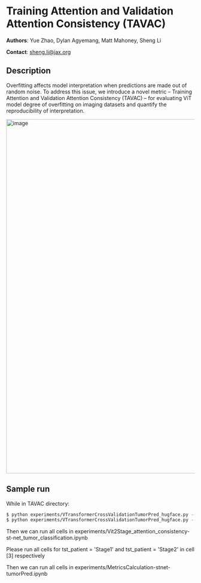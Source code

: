 # **Training Attention and Validation Attention Consistency (TAVAC)**

**Authors**: Yue Zhao, Dylan Agyemang, Matt Mahoney, Sheng Li


  **Contact**: sheng.li@jax.org


## Description 
Overfitting affects model interpretation when predictions are made out of random noise. To address this issue, we introduce a novel metric – Training Attention and Validation Attention Consistency (TAVAC) – for evaluating ViT model degree of overfitting on imaging datasets and quantify the reproducibility of interpretation.

<img width="946" alt="image" src="https://github.com/LabShengLi/TAVAC/assets/8755378/fe2aa47a-be5b-4796-bc5c-cd12cac0a967">

## Sample run

While in TAVAC directory:

```sh
$ python experiments/VTransformerCrossValidationTumorPred_hugface.py --patient_id 0
$ python experiments/VTransformerCrossValidationTumorPred_hugface.py --patient_id 1
```
Then we can run all cells in experiments/Vit2Stage_attention_consistency-st-net_tumor_classification.ipynb

Please run all cells for tst_patient = 'Stage1' and tst_patient = 'Stage2' in cell [3] respectively

Then we can run all cells in experiments/MetricsCalculation-stnet-tumorPred.ipynb


